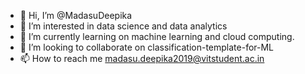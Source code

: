 - 👋 Hi, I’m @MadasuDeepika
- 👀 I’m interested in data science and data analytics
- 🌱 I’m currently learning on machine learning and cloud computing.
- 💞️ I’m looking to collaborate on classification-template-for-ML
- 📫 How to reach me madasu.deepika2019@vitstudent.ac.in

<!---
MadasuDeepika/MadasuDeepika is a ✨ special ✨ repository because its `README.md` (this file) appears on your GitHub profile.
You can click the Preview link to take a look at your changes.
--->

